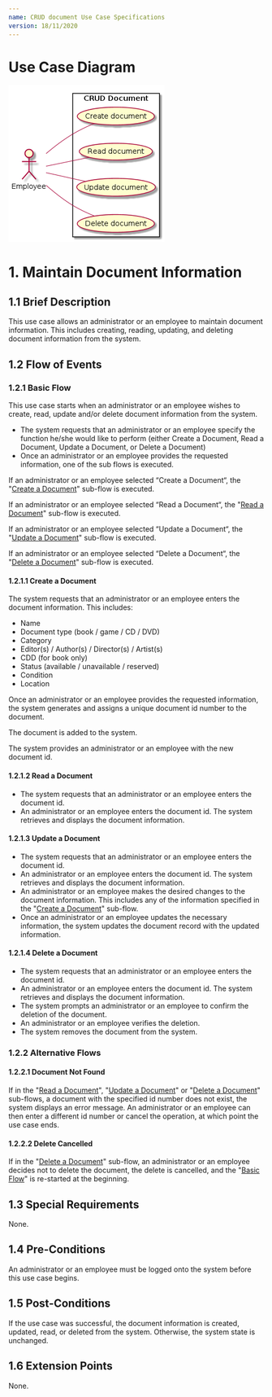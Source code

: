 ```yaml
---
name: CRUD document Use Case Specifications
version: 18/11/2020
---
```


# Use Case Diagram

![use case diagram](./document-crud.png)

# 1. Maintain Document Information

## 1.1 Brief Description

This use case allows an administrator or an employee to maintain document information. This includes creating, reading, updating, and deleting document information from the system.

## 1.2 Flow of Events

### 1.2.1 Basic Flow

This use case starts when an administrator or an employee wishes to create, read, update and/or delete document information from the system.

* The system requests that an administrator or an employee specify the function he/she would like to perform (either Create a Document, Read a Document, Update a Document, or Delete a Document)
* Once an administrator or an employee provides the requested information, one of the sub flows is executed.

If an administrator or an employee selected “Create a Document“, the "[Create a Document](#1211-create-a-document)" sub-flow is executed.

If an administrator or an employee selected “Read a Document“, the "[Read a Document](#1212-read-a-document)" sub-flow is executed.

If an administrator or an employee selected “Update a Document“, the "[Update a Document](#1213-update-a-document)" sub-flow is executed.

If an administrator or an employee selected “Delete a Document“, the "[Delete a Document](#1214-delete-a-document)" sub-flow is executed.

#### 1.2.1.1 Create a Document

The system requests that an administrator or an employee enters the document information. This includes:
* Name
* Document type (book / game / CD / DVD)
* Category
* Editor(s) / Author(s) / Director(s) / Artist(s)
* CDD (for book only)
* Status (available / unavailable / reserved)
* Condition
* Location

Once an administrator or an employee provides the requested information, the system generates and assigns a unique document id number to the document. 

The document is added to the system.

The system provides an administrator or an employee with the new document id.

#### 1.2.1.2 Read a Document

* The system requests that an administrator or an employee enters the document id. 
* An administrator or an employee enters the document id. The system retrieves and displays the document information.

#### 1.2.1.3 Update a Document

* The system requests that an administrator or an employee enters the document id.
* An administrator or an employee enters the document id. The system retrieves and displays the document information.
* An administrator or an employee makes the desired changes to the document information. This includes any of the information specified in the "[Create a Document](#1211-create-a-document)" sub-flow.
* Once an administrator or an employee updates the necessary information, the system updates the document record with the updated information.

#### 1.2.1.4 Delete a Document

* The system requests that an administrator or an employee enters the document id. 
* An administrator or an employee enters the document id. The system retrieves and displays the document information.
* The system prompts an administrator or an employee to confirm the deletion of the document.
* An administrator or an employee verifies the deletion.
* The system removes the document from the system.

### 1.2.2 Alternative Flows

#### 1.2.2.1 Document Not Found

If in the "[Read a Document](#1212-read-a-document)", "[Update a Document](#1213-update-a-document)" or "[Delete a Document](#1214-delete-a-document)" sub-flows, a document with the specified id number does not exist, the system displays an error message. An administrator or an employee can then enter a different id number or cancel the operation, at which point the use case ends.

#### 1.2.2.2 Delete Cancelled

If in the "[Delete a Document](#1214-delete-a-document)" sub-flow, an administrator or an employee decides not to delete the document, the delete is cancelled, and the "[Basic Flow](#121-basic-flow)" is re-started at the beginning.

## 1.3 Special Requirements

None.

## 1.4 Pre-Conditions

An administrator or an employee must be logged onto the system before this use case begins.

## 1.5 Post-Conditions

If the use case was successful, the document information is created, updated, read, or deleted from the system. Otherwise, the system state is unchanged.

## 1.6 Extension Points

None. 
